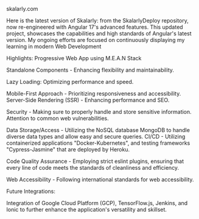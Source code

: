 skalarly.com

Here is the latest version of Skalarly: from the SkalarlyDeploy repository, now re-engineered with Angular 17's advanced features. This updated project, showcases the capabilities and high standards of Angular's latest version. My ongoing efforts are focused on continuously displaying my learning in modern Web Development

Highlights: 
Progressive Web App using M.E.A.N Stack

Standalone Components - Enhancing flexibility and maintainability.

Lazy Loading: Optimizing performance and speed.

Mobile-First Approach - Prioritizing responsiveness and accessibility.
Server-Side Rendering (SSR) - Enhancing performance and SEO.

Security - Making sure to properly handle and store sensitive information. Attention to common web vulnerabilities.

Data Storage/Access - Utilizing the NoSQL database MongoDB to handle diverse data types and allow easy and secure queries.
CI/CD - Utilizing containerized applications "Docker-Kubernetes", and testing frameworks "Cypress-Jasmine" that are deployed by Heroku.

Code Quality Assurance - Employing strict eslint plugins, ensuring that every line of code meets the standards of cleanliness and efficiency.

Web Accessibility - Following international standards for web accessibility.

Future Integrations: 

Integration of Google Cloud Platform (GCP), TensorFlow.js, Jenkins, and Ionic to further enhance the application's versatility and skillset.
